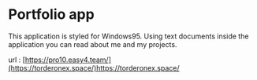 # Portfolio app

This application is styled for Windows95. Using text documents inside the application you can read about me and my projects.

url : [https://pro10.easy4.team/](https://torderonex.space/)https://torderonex.space/
